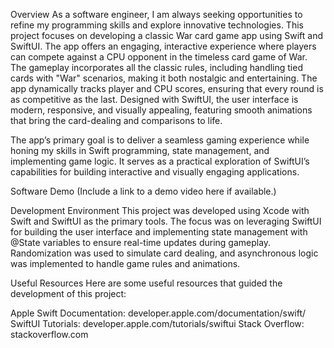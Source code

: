 Overview
As a software engineer, I am always seeking opportunities to refine my programming skills and explore innovative technologies. 
This project focuses on developing a classic War card game app using Swift and SwiftUI. The app offers an engaging, interactive experience 
where players can compete against a CPU opponent in the timeless card game of War. The gameplay incorporates all the classic rules, 
including handling tied cards with "War" scenarios, making it both nostalgic and entertaining. The app dynamically tracks player and CPU scores, 
ensuring that every round is as competitive as the last. Designed with SwiftUI, the user interface is modern, responsive,
and visually appealing, featuring smooth animations that bring the card-dealing and comparisons to life.

The app’s primary goal is to deliver a seamless gaming experience while honing my skills in Swift programming, 
state management, and implementing game logic. It serves as a practical exploration of SwiftUI’s capabilities
for building interactive and visually engaging applications.

Software Demo
(Include a link to a demo video here if available.)

Development Environment
This project was developed using Xcode with Swift and SwiftUI as the primary tools. 
The focus was on leveraging SwiftUI for building the user interface and implementing state management with 
@State variables to ensure real-time updates during gameplay. 
Randomization was used to simulate card dealing, and asynchronous logic was implemented to handle game rules 
and animations.

Useful Resources
Here are some useful resources that guided the development of this project:

Apple Swift Documentation: developer.apple.com/documentation/swift/
SwiftUI Tutorials: developer.apple.com/tutorials/swiftui
Stack Overflow: stackoverflow.com
